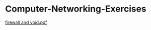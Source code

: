 # Computer-Networking-Exercises


[firewall and void.pdf](https://github.com/atena1380/Computer-Networking-Exercises/files/8688847/firewall.and.void.pdf)
